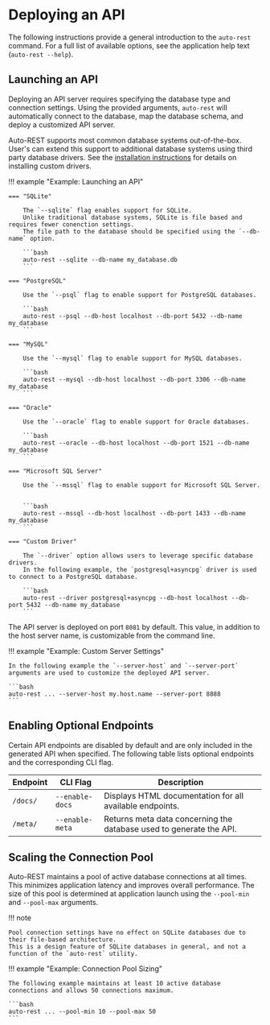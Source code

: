 # Deploying an API

The following instructions provide a general introduction to the `auto-rest` command.
For a full list of available options, see the application help text (`auto-rest --help`).

## Launching an API

Deploying an API server requires specifying the database type and connection settings.
Using the provided arguments, `auto-rest` will automatically connect to the database,
map the database schema, and deploy a customized API server.

Auto-REST supports most common database systems out-of-the-box.
User's can extend this support to additional database systems using third party database drivers.
See the [installation instructions](install.md) for details on installing custom drivers.

!!! example "Example: Launching an API"

    === "SQLite"
    
        The `--sqlite` flag enables support for SQLite.
        Unlike traditional database systems, SQLite is file based and requires fewer conenction settings.
        The file path to the database should be specified using the `--db-name` option.
    
        ```bash
        auto-rest --sqlite --db-name my_database.db
        ```
    
    === "PostgreSQL"
    
        Use the `--psql` flag to enable support for PostgreSQL databases.
    
        ```bash
        auto-rest --psql --db-host localhost --db-port 5432 --db-name my_database
        ```
    
    === "MySQL"
    
        Use the `--mysql` flag to enable support for MySQL databases.
    
        ```bash
        auto-rest --mysql --db-host localhost --db-port 3306 --db-name my_database
        ```
    
    === "Oracle"
    
        Use the `--oracle` flag to enable support for Oracle databases.
    
        ```bash
        auto-rest --oracle --db-host localhost --db-port 1521 --db-name my_database
        ```
    
    === "Microsoft SQL Server"
    
        Use the `--mssql` flag to enable support for Microsoft SQL Server.
        
    
        ```bash
        auto-rest --mssql --db-host localhost --db-port 1433 --db-name my_database
        ```

    === "Custom Driver"

        The `--driver` option allows users to leverage specific database drivers.
        In the following example, the `postgresql+asyncpg` driver is used to connect to a PostgreSQL database.

        ```bash
        auto-rest --driver postgresql+asyncpg --db-host localhost --db-port 5432 --db-name my_database
        ```

The API server is deployed on port `8081` by default.
This value, in addition to the host server name, is customizable from the command line.

!!! example "Example: Custom Server Settings"

    In the following example the `--server-host` and `--server-port` arguments are used to customize the deployed API server.

    ```bash
    auto-rest ... --server-host my.host.name --server-port 8888
    ```

## Enabling Optional Endpoints

Certain API endpoints are disabled by default and are only included in the generated API when specified.
The following table lists optional endpoints and the corresponding CLI flag.

| Endpoint | CLI Flag        | Description                                                         |
|----------|-----------------|---------------------------------------------------------------------|
| `/docs/` | `--enable-docs` | Displays HTML documentation for all available endpoints.            |
| `/meta/` | `--enable-meta` | Returns meta data concerning the database used to generate the API. |

## Scaling the Connection Pool

Auto-REST maintains a pool of active database connections at all times.
This minimizes application latency and improves overall performance.
The size of this pool is determined at application launch using the `--pool-min` and `--pool-max` arguments.

!!! note

    Pool connection settings have no effect on SQLite databases due to their file-based architecture.
    This is a design feature of SQLite databases in general, and not a function of the `auto-rest` utility.

!!! example "Example: Connection Pool Sizing"

    The following example maintains at least 10 active database connections and allows 50 connections maximum.

    ```bash
    auto-rest ... --pool-min 10 --pool-max 50
    ```
